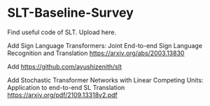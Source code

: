 # SLT-Baseline-Survey
Find useful code of SLT.
Upload here.

Add Sign Language Transformers: Joint End-to-end Sign Language Recognition and Translation
https://arxiv.org/abs/2003.13830

Add https://github.com/ayushizenith/slt

Add Stochastic Transformer Networks with Linear Competing Units: Application to end-to-end SL Translation
https://arxiv.org/pdf/2109.13318v2.pdf
